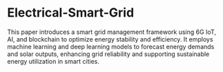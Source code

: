 # Electrical-Smart-Grid
This paper introduces a smart grid management framework using 6G IoT, AI, and blockchain to optimize energy stability and efficiency. It employs machine learning and deep learning models to forecast energy demands and solar outputs, enhancing grid reliability and supporting sustainable energy utilization in smart cities.
